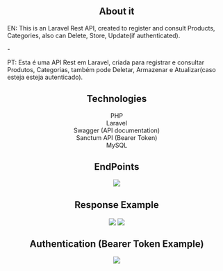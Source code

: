 <h2 align="center">About it</h2>
EN: This is an Laravel Rest API, created to register and consult Products, Categories, also can Delete, Store, Update(if authenticated).
<p>-</p>
PT: Esta é uma API Rest em Laravel, criada para registrar e consultar Produtos, Categorias, também pode Deletar, Armazenar e Atualizar(caso esteja esteja autenticado).

<h2 align="center">Technologies</h2>
<div style="display: inline_block;" align="center">
    PHP<br>
    Laravel<br>
    Swagger (API documentation)<br>
    Sanctum API (Bearer Token)<br>
    MySQL
</div>

<h2 align="center">EndPoints</h2>
<div style="display: inline_block;" align="center">
    <img align="center" src="https://user-images.githubusercontent.com/59860240/132143571-b9cfb50a-c7c5-4fbd-9176-792efce79490.png">
</div>

<h2 align="center">Response Example</h2>
<div style="display: inline_block;" align="center">
    <img align="center" src="https://user-images.githubusercontent.com/59860240/132143619-9457bc5c-2adb-4d0f-8cb4-8ca940d23b2c.png">
    <img align="center" src="https://user-images.githubusercontent.com/59860240/132143752-742ec9b5-3cb9-424e-bbaa-36dbd6744fd1.png">
</div>

<h2 align="center">Authentication (Bearer Token Example)</h2>
<div style="display: inline_block;" align="center">
    <img align="center" src="https://user-images.githubusercontent.com/59860240/132143678-5d312585-c140-4319-aecc-38e0d7154b71.png">
</div>
